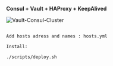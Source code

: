 **Consul + Vault + HAProxy + KeepAlived**

![Vault-Consul-Cluster](https://user-images.githubusercontent.com/32331362/136786835-8ed83f6a-2caf-44f9-8abb-62e05bb71597.jpg)

```

Add hosts adress and names : hosts.yml

Install:

./scripts/deploy.sh

```
